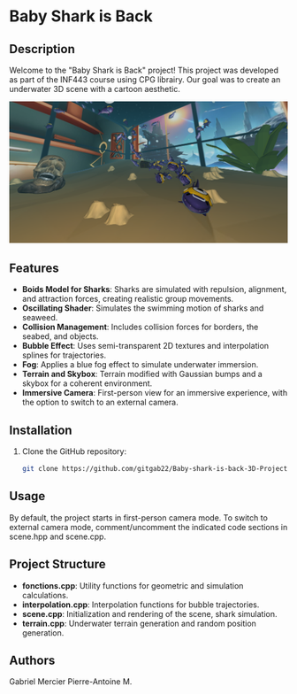 # Baby Shark is Back

## Description
Welcome to the "Baby Shark is Back" project! This project was developed as part of the INF443 course using CPG librairy. Our goal was to create an underwater 3D scene with a cartoon aesthetic.


![Underwater Scene Preview](images/Illustration.png)

## Features
- **Boids Model for Sharks**: Sharks are simulated with repulsion, alignment, and attraction forces, creating realistic group movements.
- **Oscillating Shader**: Simulates the swimming motion of sharks and seaweed.
- **Collision Management**: Includes collision forces for borders, the seabed, and objects.
- **Bubble Effect**: Uses semi-transparent 2D textures and interpolation splines for trajectories.
- **Fog**: Applies a blue fog effect to simulate underwater immersion.
- **Terrain and Skybox**: Terrain modified with Gaussian bumps and a skybox for a coherent environment.
- **Immersive Camera**: First-person view for an immersive experience, with the option to switch to an external camera.

## Installation
1. Clone the GitHub repository:
   ```bash
   git clone https://github.com/gitgab22/Baby-shark-is-back-3D-Project.git

## Usage
By default, the project starts in first-person camera mode.
To switch to external camera mode, comment/uncomment the indicated code sections in scene.hpp and scene.cpp.

## Project Structure
- **fonctions.cpp**: Utility functions for geometric and simulation calculations.
- **interpolation.cpp**: Interpolation functions for bubble trajectories.
- **scene.cpp**: Initialization and rendering of the scene, shark simulation.
- **terrain.cpp**: Underwater terrain generation and random position generation.

## Authors
Gabriel Mercier
Pierre-Antoine M.
